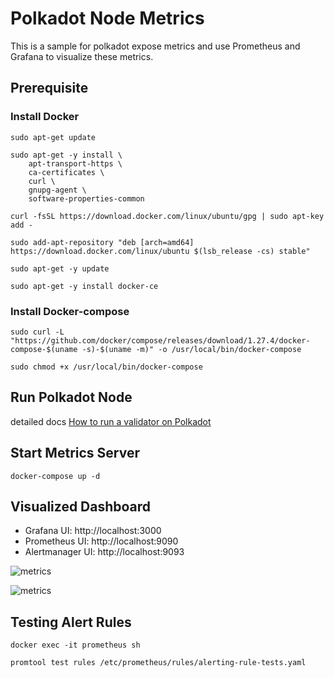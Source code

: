 # Polkadot Node Metrics
This is a sample for polkadot expose metrics and use Prometheus and Grafana
to visualize these metrics.

## Prerequisite
### Install Docker
```
sudo apt-get update

sudo apt-get -y install \
    apt-transport-https \
    ca-certificates \
    curl \
    gnupg-agent \
    software-properties-common

curl -fsSL https://download.docker.com/linux/ubuntu/gpg | sudo apt-key add -

sudo add-apt-repository "deb [arch=amd64] https://download.docker.com/linux/ubuntu $(lsb_release -cs) stable"

sudo apt-get -y update

sudo apt-get -y install docker-ce
```
### Install Docker-compose
```
sudo curl -L "https://github.com/docker/compose/releases/download/1.27.4/docker-compose-$(uname -s)-$(uname -m)" -o /usr/local/bin/docker-compose

sudo chmod +x /usr/local/bin/docker-compose
```

## Run Polkadot Node
detailed docs [How to run a validator on Polkadot](https://wiki.polkadot.network/docs/en/maintain-guides-how-to-validate-polkadot)

## Start Metrics Server
```
docker-compose up -d
```

## Visualized Dashboard
- Grafana UI: http://localhost:3000
- Prometheus UI: http://localhost:9090
- Alertmanager UI: http://localhost:9093

![metrics](https://grafana.com/api/dashboards/12425/images/8296/image)

![metrics](https://grafana.com/api/dashboards/12425/images/8297/image)

## Testing Alert Rules
```
docker exec -it prometheus sh

promtool test rules /etc/prometheus/rules/alerting-rule-tests.yaml
```
